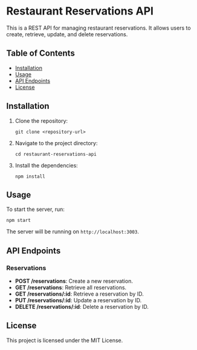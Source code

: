 # Restaurant Reservations API

This is a REST API for managing restaurant reservations. It allows users to create, retrieve, update, and delete reservations.

## Table of Contents

- [Installation](#installation)
- [Usage](#usage)
- [API Endpoints](#api-endpoints)
- [License](#license)

## Installation

1. Clone the repository:
   ```
   git clone <repository-url>
   ```
2. Navigate to the project directory:
   ```
   cd restaurant-reservations-api
   ```
3. Install the dependencies:
   ```
   npm install
   ```

## Usage

To start the server, run:
```
npm start
```
The server will be running on `http://localhost:3003`.

## API Endpoints

### Reservations

- **POST /reservations**: Create a new reservation.
- **GET /reservations**: Retrieve all reservations.
- **GET /reservations/:id**: Retrieve a reservation by ID.
- **PUT /reservations/:id**: Update a reservation by ID.
- **DELETE /reservations/:id**: Delete a reservation by ID.

## License

This project is licensed under the MIT License.